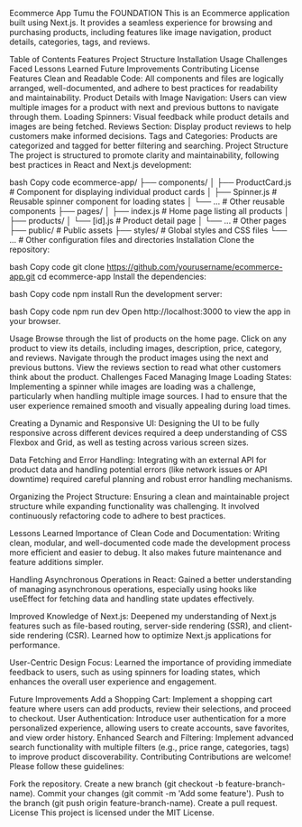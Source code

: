 Ecommerce App Tumu the FOUNDATION
This is an Ecommerce application built using Next.js. It provides a seamless experience for browsing and purchasing products, including features like image navigation, product details, categories, tags, and reviews.

Table of Contents
Features
Project Structure
Installation
Usage
Challenges Faced
Lessons Learned
Future Improvements
Contributing
License
Features
Clean and Readable Code: All components and files are logically arranged, well-documented, and adhere to best practices for readability and maintainability.
Product Details with Image Navigation: Users can view multiple images for a product with next and previous buttons to navigate through them.
Loading Spinners: Visual feedback while product details and images are being fetched.
Reviews Section: Display product reviews to help customers make informed decisions.
Tags and Categories: Products are categorized and tagged for better filtering and searching.
Project Structure
The project is structured to promote clarity and maintainability, following best practices in React and Next.js development:

bash
Copy code
ecommerce-app/
├── components/
│   ├── ProductCard.js          # Component for displaying individual product cards
│   ├── Spinner.js              # Reusable spinner component for loading states
│   └── ...                     # Other reusable components
├── pages/
│   ├── index.js                # Home page listing all products
│   ├── products/
│       └── [id].js             # Product detail page
│   └── ...                     # Other pages
├── public/                     # Public assets
├── styles/                     # Global styles and CSS files
└── ...                         # Other configuration files and directories
Installation
Clone the repository:

bash
Copy code
git clone https://github.com/yourusername/ecommerce-app.git
cd ecommerce-app
Install the dependencies:

bash
Copy code
npm install
Run the development server:

bash
Copy code
npm run dev
Open http://localhost:3000 to view the app in your browser.

Usage
Browse through the list of products on the home page.
Click on any product to view its details, including images, description, price, category, and reviews.
Navigate through the product images using the next and previous buttons.
View the reviews section to read what other customers think about the product.
Challenges Faced
Managing Image Loading States: Implementing a spinner while images are loading was a challenge, particularly when handling multiple image sources. I had to ensure that the user experience remained smooth and visually appealing during load times.

Creating a Dynamic and Responsive UI: Designing the UI to be fully responsive across different devices required a deep understanding of CSS Flexbox and Grid, as well as testing across various screen sizes.

Data Fetching and Error Handling: Integrating with an external API for product data and handling potential errors (like network issues or API downtime) required careful planning and robust error handling mechanisms.

Organizing the Project Structure: Ensuring a clean and maintainable project structure while expanding functionality was challenging. It involved continuously refactoring code to adhere to best practices.

Lessons Learned
Importance of Clean Code and Documentation: Writing clean, modular, and well-documented code made the development process more efficient and easier to debug. It also makes future maintenance and feature additions simpler.

Handling Asynchronous Operations in React: Gained a better understanding of managing asynchronous operations, especially using hooks like useEffect for fetching data and handling state updates effectively.

Improved Knowledge of Next.js: Deepened my understanding of Next.js features such as file-based routing, server-side rendering (SSR), and client-side rendering (CSR). Learned how to optimize Next.js applications for performance.

User-Centric Design Focus: Learned the importance of providing immediate feedback to users, such as using spinners for loading states, which enhances the overall user experience and engagement.

Future Improvements
Add a Shopping Cart: Implement a shopping cart feature where users can add products, review their selections, and proceed to checkout.
User Authentication: Introduce user authentication for a more personalized experience, allowing users to create accounts, save favorites, and view order history.
Enhanced Search and Filtering: Implement advanced search functionality with multiple filters (e.g., price range, categories, tags) to improve product discoverability.
Contributing
Contributions are welcome! Please follow these guidelines:

Fork the repository.
Create a new branch (git checkout -b feature-branch-name).
Commit your changes (git commit -m 'Add some feature').
Push to the branch (git push origin feature-branch-name).
Create a pull request.
License
This project is licensed under the MIT License.